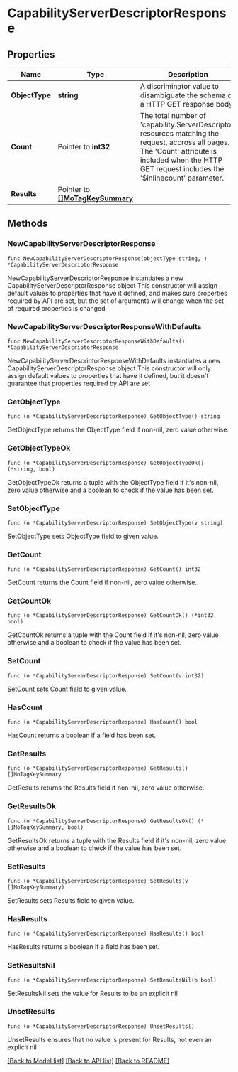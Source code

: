 # CapabilityServerDescriptorResponse

## Properties

Name | Type | Description | Notes
------------ | ------------- | ------------- | -------------
**ObjectType** | **string** | A discriminator value to disambiguate the schema of a HTTP GET response body. | 
**Count** | Pointer to **int32** | The total number of &#39;capability.ServerDescriptor&#39; resources matching the request, accross all pages. The &#39;Count&#39; attribute is included when the HTTP GET request includes the &#39;$inlinecount&#39; parameter. | [optional] 
**Results** | Pointer to [**[]MoTagKeySummary**](MoTagKeySummary.md) |  | [optional] 

## Methods

### NewCapabilityServerDescriptorResponse

`func NewCapabilityServerDescriptorResponse(objectType string, ) *CapabilityServerDescriptorResponse`

NewCapabilityServerDescriptorResponse instantiates a new CapabilityServerDescriptorResponse object
This constructor will assign default values to properties that have it defined,
and makes sure properties required by API are set, but the set of arguments
will change when the set of required properties is changed

### NewCapabilityServerDescriptorResponseWithDefaults

`func NewCapabilityServerDescriptorResponseWithDefaults() *CapabilityServerDescriptorResponse`

NewCapabilityServerDescriptorResponseWithDefaults instantiates a new CapabilityServerDescriptorResponse object
This constructor will only assign default values to properties that have it defined,
but it doesn't guarantee that properties required by API are set

### GetObjectType

`func (o *CapabilityServerDescriptorResponse) GetObjectType() string`

GetObjectType returns the ObjectType field if non-nil, zero value otherwise.

### GetObjectTypeOk

`func (o *CapabilityServerDescriptorResponse) GetObjectTypeOk() (*string, bool)`

GetObjectTypeOk returns a tuple with the ObjectType field if it's non-nil, zero value otherwise
and a boolean to check if the value has been set.

### SetObjectType

`func (o *CapabilityServerDescriptorResponse) SetObjectType(v string)`

SetObjectType sets ObjectType field to given value.


### GetCount

`func (o *CapabilityServerDescriptorResponse) GetCount() int32`

GetCount returns the Count field if non-nil, zero value otherwise.

### GetCountOk

`func (o *CapabilityServerDescriptorResponse) GetCountOk() (*int32, bool)`

GetCountOk returns a tuple with the Count field if it's non-nil, zero value otherwise
and a boolean to check if the value has been set.

### SetCount

`func (o *CapabilityServerDescriptorResponse) SetCount(v int32)`

SetCount sets Count field to given value.

### HasCount

`func (o *CapabilityServerDescriptorResponse) HasCount() bool`

HasCount returns a boolean if a field has been set.

### GetResults

`func (o *CapabilityServerDescriptorResponse) GetResults() []MoTagKeySummary`

GetResults returns the Results field if non-nil, zero value otherwise.

### GetResultsOk

`func (o *CapabilityServerDescriptorResponse) GetResultsOk() (*[]MoTagKeySummary, bool)`

GetResultsOk returns a tuple with the Results field if it's non-nil, zero value otherwise
and a boolean to check if the value has been set.

### SetResults

`func (o *CapabilityServerDescriptorResponse) SetResults(v []MoTagKeySummary)`

SetResults sets Results field to given value.

### HasResults

`func (o *CapabilityServerDescriptorResponse) HasResults() bool`

HasResults returns a boolean if a field has been set.

### SetResultsNil

`func (o *CapabilityServerDescriptorResponse) SetResultsNil(b bool)`

 SetResultsNil sets the value for Results to be an explicit nil

### UnsetResults
`func (o *CapabilityServerDescriptorResponse) UnsetResults()`

UnsetResults ensures that no value is present for Results, not even an explicit nil

[[Back to Model list]](../README.md#documentation-for-models) [[Back to API list]](../README.md#documentation-for-api-endpoints) [[Back to README]](../README.md)


